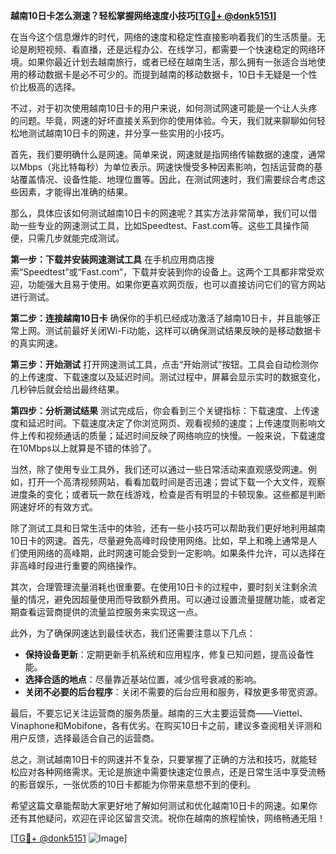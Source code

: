 **越南10日卡怎么测速？轻松掌握网络速度小技巧[[TG💪+ @donk5151](https://t.me/s/donk5151)]**

在当今这个信息爆炸的时代，网络的速度和稳定性直接影响着我们的生活质量。无论是刷短视频、看直播，还是远程办公、在线学习，都需要一个快速稳定的网络环境。如果你最近计划去越南旅行，或者已经在越南生活，那么拥有一张适合当地使用的移动数据卡是必不可少的。而提到越南的移动数据卡，10日卡无疑是一个性价比极高的选择。

不过，对于初次使用越南10日卡的用户来说，如何测试网速可能是一个让人头疼的问题。毕竟，网速的好坏直接关系到你的使用体验。今天，我们就来聊聊如何轻松地测试越南10日卡的网速，并分享一些实用的小技巧。

首先，我们要明确什么是网速。简单来说，网速就是指网络传输数据的速度，通常以Mbps（兆比特每秒）为单位表示。网速快慢受多种因素影响，包括运营商的基站覆盖情况、设备性能、地理位置等。因此，在测试网速时，我们需要综合考虑这些因素，才能得出准确的结果。

那么，具体应该如何测试越南10日卡的网速呢？其实方法非常简单，我们可以借助一些专业的网速测试工具，比如Speedtest、Fast.com等。这些工具操作简便，只需几步就能完成测试。

**第一步：下载并安装网速测试工具**
在手机应用商店搜索“Speedtest”或“Fast.com”，下载并安装到你的设备上。这两个工具都非常受欢迎，功能强大且易于使用。如果你更喜欢网页版，也可以直接访问它们的官方网站进行测试。

**第二步：连接越南10日卡**
确保你的手机已经成功激活了越南10日卡，并且能够正常上网。测试前最好关闭Wi-Fi功能，这样可以确保测试结果反映的是移动数据卡的真实网速。

**第三步：开始测试**
打开网速测试工具，点击“开始测试”按钮。工具会自动检测你的上传速度、下载速度以及延迟时间。测试过程中，屏幕会显示实时的数据变化，几秒钟后就会给出最终结果。

**第四步：分析测试结果**
测试完成后，你会看到三个关键指标：下载速度、上传速度和延迟时间。下载速度决定了你浏览网页、观看视频的速度；上传速度则影响文件上传和视频通话的质量；延迟时间反映了网络响应的快慢。一般来说，下载速度在10Mbps以上就算是不错的体验了。

当然，除了使用专业工具外，我们还可以通过一些日常活动来直观感受网速。例如，打开一个高清视频网站，看看加载时间是否迅速；尝试下载一个大文件，观察进度条的变化；或者玩一款在线游戏，检查是否有明显的卡顿现象。这些都是判断网速好坏的有效方式。

除了测试工具和日常生活中的体验，还有一些小技巧可以帮助我们更好地利用越南10日卡的网速。首先，尽量避免高峰时段使用网络。比如，早上和晚上通常是人们使用网络的高峰期，此时网速可能会受到一定影响。如果条件允许，可以选择在非高峰时段进行重要的网络操作。

其次，合理管理流量消耗也很重要。在使用10日卡的过程中，要时刻关注剩余流量的情况，避免因超量使用而导致额外费用。可以通过设置流量提醒功能，或者定期查看运营商提供的流量监控服务来实现这一点。

此外，为了确保网速达到最佳状态，我们还需要注意以下几点：
- **保持设备更新**：定期更新手机系统和应用程序，修复已知问题，提高设备性能。
- **选择合适的地点**：尽量靠近基站位置，减少信号衰减的影响。
- **关闭不必要的后台程序**：关闭不需要的后台应用和服务，释放更多带宽资源。

最后，不要忘记关注运营商的服务质量。越南的三大主要运营商——Viettel、Vinaphone和Mobifone，各有优劣。在购买10日卡之前，建议多查阅相关评测和用户反馈，选择最适合自己的运营商。

总之，测试越南10日卡的网速并不复杂，只要掌握了正确的方法和技巧，就能轻松应对各种网络需求。无论是旅途中需要快速定位景点，还是日常生活中享受流畅的影音娱乐，一张优质的10日卡都能为你带来意想不到的便利。

希望这篇文章能帮助大家更好地了解如何测试和优化越南10日卡的网速。如果你还有其他疑问，欢迎在评论区留言交流。祝你在越南的旅程愉快，网络畅通无阻！

[[TG💪+ @donk5151](https://t.me/s/donk5151) ![Image](https://i.postimg.cc/rwNCRYN7/Snipaste-2025-04-30-17-27-05.png)]